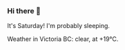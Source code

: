 ### Hi there :wave:

It's Saturday! I'm probably sleeping.

Weather in Victoria BC: clear, at +19°C.
